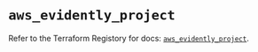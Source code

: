 # `aws_evidently_project`

Refer to the Terraform Registory for docs: [`aws_evidently_project`](https://registry.terraform.io/providers/hashicorp/aws/4.66.1/docs/resources/evidently_project).
